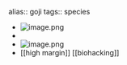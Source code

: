 alias:: goji
tags:: species

- ![image.png](https://peach-geographical-bat-397.mypinata.cloud/ipfs/QmT9Fw4PwvDEoJi1mLEUK4hG7R3hGEqsB4iqhYRLfneUmb)
-
- ![image.png](https://peach-geographical-bat-397.mypinata.cloud/ipfs/Qmbv3hNu3nk7TRKcGeSsyzJ9ZYUw6xyzxVJYLqwTnRVbBY)
- [[high margin]] [[biohacking]]
